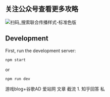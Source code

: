 
## 关注公众号查看更多攻略
![扫码_搜索联合传播样式-标准色版](https://user-images.githubusercontent.com/48087314/237034183-0650545b-4e43-4255-b9de-3f1685150fcd.png) 

## Development

First, run the development server:

```bash
npm start
```

or

```bash
npm run dev
```


游戏blog+谷歌AD
爱站网
文章
截流
    1. 知乎回答  私
